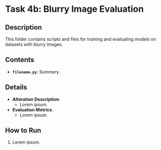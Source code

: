 # Task 4b: Blurry Image Evaluation

## Description
This folder contains scripts and files for training and evaluating models on datasets with blurry images.

## Contents
- **`filename.py`**: Summary.

## Details
- **Alteration Description**:
  - Lorem ipsum.
- **Evaluation Metrics**:
  - Lorem ipsum.

## How to Run
1. Lorem ipsum.
